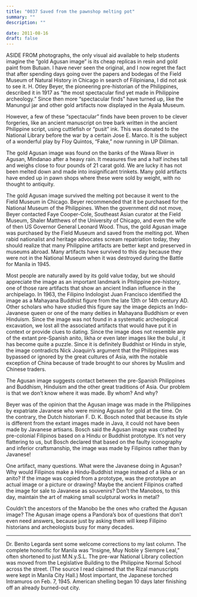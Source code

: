```yaml
---
title: "0037 Saved from the pawnshop melting pot"
summary: ""
description: ""

date: 2011-08-16
draft: false
---
```


ASIDE FROM photographs, the only visual aid available to help students imagine the “gold Agusan image” is its cheap replicas in resin and gold paint from Butuan. I have never seen the original, and I now regret the fact that after spending days going over the papers and bodegas of the Field Museum of Natural History in Chicago in search of Filipiniana, I did not ask to see it. H. Otley Beyer, the pioneering pre-historian of the Philippines, described it in 1917 as “the most  spectacular find yet made in Philippine archeology.” Since then more “spectacular finds” have turned up, like the Manungul jar and other gold artifacts now displayed in the Ayala Museum.

However, a few of these “spectacular” finds have been proven to be clever forgeries, like an ancient manuscript on tree bark written in the ancient Philippine script, using cuttlefish or “pusit” ink. This  was donated to the National Library before the war by a certain Jose E. Marco. It is the subject of a wonderful play by Floy Quintos, “Fake,” now running in UP Diliman.

The gold Agusan image was found on the banks of the Wawa River in Agusan, Mindanao after a heavy rain. It measures five and a half inches tall and weighs close to four pounds of 21 carat gold. We are lucky it has not been melted down and made into insignificant trinkets. Many gold  artifacts have ended up in pawn shops where these were sold by weight, with no thought to antiquity.

The gold Agusan image survived the melting pot because it went to the Field Museum in Chicago. Beyer recommended that it be purchased for the National Museum of the Philippines. When the government did not move, Beyer contacted Faye Cooper-Cole, Southeast Asian curator at the  Field Museum, Shaler Matthews of the University of Chicago, and even  the wife of then US Governor General Leonard Wood. Thus, the gold Agusan image was purchased by the Field Museum and saved from the melting pot. When rabid nationalist and heritage advocates scream repatriation today, they should realize that many Philippine artifacts are better kept and preserved in museums abroad. Many artifacts have survived to this day because they were not in the National Museum when it was destroyed during the Battle for Manila in 1945.

Most people are naturally awed by its gold value today, but we should appreciate the image as an important landmark in Philippine pre-history, one of those rare artifacts that show an ancient Indian influence in the archipelago. In 1963, the Filipino Indologist Juan Francisco identified the image as a Mahayana Buddhist figure from the  late 13th or 14th century AD. Other scholars who have studied this figure say the image depicts an Indo-Javanese queen or one of the many deities in Mahayana Buddhism or even Hinduism. Since the image was not found in a systematic archeological excavation, we lost all the associated artifacts that would have put it in context or provide clues to dating. Since the image does not resemble any of the extant pre-Spanish anito, likha or even later images like the bulul , it  has become quite a puzzle. Since it is definitely Buddhist or Hindu in style, the image contradicts Nick Joaquin’s argument that the Philippines was bypassed or ignored by the great cultures of Asia, with the notable exception of China because of trade brought to our shores by Muslim and Chinese traders.

The Agusan image suggests contact between the pre-Spanish Philippines and Buddhism, Hinduism and the other great traditions of Asia. Our  problem is that we don’t know where it was made. By whom? And why?

Beyer was of the opinion that the Agusan image was made in the Philippines by expatriate Javanese who were mining Agusan for gold at the time. On the contrary, the Dutch historian F. D. K. Bosch noted that because its style is different from the extant images made in Java, it could not have been made by Javanese artisans. Bosch said the Agusan image was crafted by pre-colonial Filipinos based on a Hindu or Buddhist prototype. It’s not very flattering to us, but Bosch declared that based on the faulty iconography and inferior craftsmanship, the image was made by Filipinos rather than by Javanese!

One artifact, many questions. What were the Javanese doing in Agusan? Why would Filipinos make a Hindu-Buddhist image instead of a likha or an  anito? If the image was copied from a prototype, was the prototype an actual image or a picture or drawing? Maybe the ancient Filipinos crafted the image for sale to Javanese as souvenirs? Don’t the Manobos, to this day, maintain the art of making small sculptural works in metal?

Couldn’t the ancestors of the Manobo be the ones who crafted the Agusan image? The Agusan image opens a Pandora’s box of questions that don’t even need answers, because just by asking them will keep Filipino historians and archeologists busy for many decades.

* * *

Dr. Benito Legarda sent some welcome corrections to my last column. The complete honorific for Manila was “Insigne, Muy Noble y Siempre Leal,” often shortened to just M.N.y.S.L. The pre-war National Library collection was moved from the Legislative Building to the Philippine Normal School across the street. (The source I read  claimed that the Rizal manuscripts were kept in Manila City Hall.) Most important, the Japanese torched Intramuros on Feb. 7, 1945. American shelling began 10 days later finishing off an already burned-out city.
